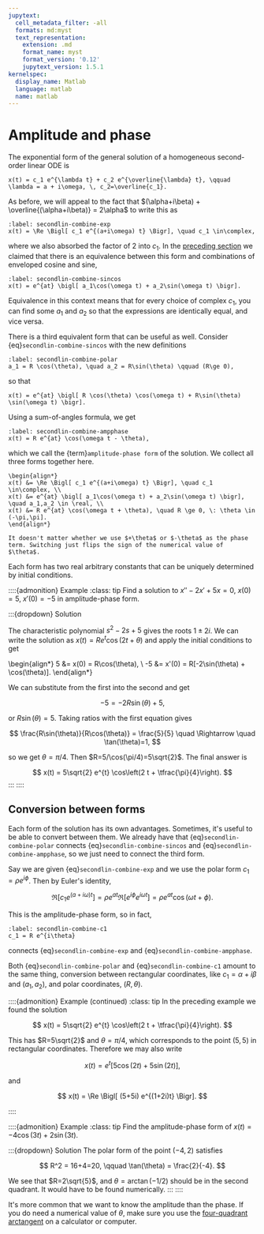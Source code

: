 ```yaml
---
jupytext:
  cell_metadata_filter: -all
  formats: md:myst
  text_representation:
    extension: .md
    format_name: myst
    format_version: '0.12'
    jupytext_version: 1.5.1
kernelspec:
  display_name: Matlab
  language: matlab
  name: matlab
---
```

# Amplitude and phase

The exponential form of the general solution of a homogeneous second-order linear ODE is

```{math}
x(t) = c_1 e^{\lambda t} + c_2 e^{\overline{\lambda} t}, \qquad \lambda = a + i\omega, \, c_2=\overline{c_1}.
```

As before, we will appeal to the fact that $(\alpha+i\beta) + \overline{(\alpha+i\beta)} = 2\alpha$ to write this as

```{math}
:label: secondlin-combine-exp
x(t) = \Re \Bigl[ c_1 e^{(a+i\omega) t} \Bigr], \quad c_1 \in\complex, 
```

where we also absorbed the factor of 2 into $c_1$. In the [preceding section](complex_exp.md) we claimed that there is an equivalence between this form and combinations of enveloped cosine and sine,

```{math}
:label: secondlin-combine-sincos
x(t) = e^{at} \bigl[ a_1\cos(\omega t) + a_2\sin(\omega t) \bigr].
```

Equivalence in this context means that for every choice of complex $c_1$, you can find some $a_1$ and $a_2$ so that the expressions are identically equal, and vice versa.

There is a third equivalent form that can be useful as well. Consider {eq}`secondlin-combine-sincos` with the new definitions

```{math}
:label: secondlin-combine-polar
a_1 = R \cos(\theta), \quad a_2 = R\sin(\theta) \qquad (R\ge 0),
```

so that

```{math}
x(t) = e^{at} \bigl[ R \cos(\theta) \cos(\omega t) + R\sin(\theta) \sin(\omega t) \bigr].
```

Using a sum-of-angles formula, we get

```{math}
:label: secondlin-combine-ampphase
x(t) = R e^{at} \cos(\omega t - \theta),
```

which we call the {term}`amplitude-phase form` of the solution. We collect all three forms together here.

````{proof:formula} Equivalent forms for 2nd order solutions
\begin{align*}
x(t) &= \Re \Bigl[ c_1 e^{(a+i\omega) t} \Bigr], \quad c_1 \in\complex, \\
x(t) &= e^{at} \bigl[ a_1\cos(\omega t) + a_2\sin(\omega t) \bigr], \quad a_1,a_2 \in \real, \\
x(t) &= R e^{at} \cos(\omega t + \theta), \quad R \ge 0, \: \theta \in (-\pi,\pi].
\end{align*}
````

```{note}
It doesn't matter whether we use $+\theta$ or $-\theta$ as the phase term. Switching just flips the sign of the numerical value of $\theta$.
```

Each form has two real arbitrary constants that can be uniquely determined by initial conditions.

::::{admonition} Example
:class: tip
Find a solution to $x''-2x'+5x=0$, $x(0)=5$, $x'(0)=-5$ in amplitude-phase form.

:::{dropdown} Solution

The characteristic polynomial $s^2-2s+5$ gives the roots $1\pm 2i$. We can write the solution as $x(t) = R e^{t} \cos(2 t + \theta)$ and apply the initial conditions to get

\begin{align*}
5 &= x(0) = R\cos(\theta), \\
-5 &= x'(0) = R[-2\sin(\theta) + \cos(\theta)].
\end{align*}

We can substitute from the first into the second and get

$$
-5 = -2R\sin(\theta) + 5,
$$

or $R\sin(\theta) =5$. Taking ratios with the first equation gives

$$
\frac{R\sin(\theta)}{R\cos(\theta)}  = \frac{5}{5} \quad \Rightarrow \quad \tan(\theta)=1,
$$

so we get $\theta=\pi/4$. Then $R=5/\cos(\pi/4)=5\sqrt{2}$. The final answer is

$$
x(t) = 5\sqrt{2} e^{t} \cos\left(2 t + \tfrac{\pi}{4}\right).
$$
:::
::::

## Conversion between forms

Each form of the solution has its own advantages. Sometimes, it's useful to be able to convert between them. We already have that {eq}`secondlin-combine-polar` connects {eq}`secondlin-combine-sincos` and {eq}`secondlin-combine-ampphase`, so we just need to connect the third form.

Say we are given {eq}`secondlin-combine-exp` and we use the polar form
$c_1 = \rho e^{i\phi}$. Then by Euler's identity,

<!-- 
```{note}
This equation uses the Greek letters $\rho$ (rho) and $\phi$ (phi).
``` 
-->

$$
\Re \left[ c_1 e^{(a+i\omega) t}  \right] = \rho e^{at} \Re \left[ e^{i\phi} e^{i\omega t}  \right] = \rho e^{at} \cos(\omega t + \phi).
$$

This is the amplitude-phase form, so in fact,

```{math}
:label: secondlin-combine-c1
c_1 = R e^{i\theta}
```

connects {eq}`secondlin-combine-exp` and {eq}`secondlin-combine-ampphase`.

Both {eq}`secondlin-combine-polar` and {eq}`secondlin-combine-c1` amount to the same thing, conversion between rectangular coordinates, like $c_1=\alpha+i\beta$ and $(a_1,a_2)$, and polar coordinates, $(R,\theta)$.

::::{admonition} Example (continued)
:class: tip
In the preceding example we found the solution

$$
x(t) = 5\sqrt{2} e^{t} \cos\left(2 t + \tfrac{\pi}{4}\right).
$$

This has $R=5\sqrt{2}$ and $\theta=\pi/4$, which corresponds to the point $(5,5)$ in rectangular coordinates. Therefore we may also write

$$
x(t) = e^{t} \bigl[ 5 \cos(2 t) + 5 \sin(2t) \bigr],
$$

and

$$
x(t) = \Re \Bigl[ (5+5i)  e^{(1+2i)t}  \Bigr].
$$

::::

::::{admonition} Example
:class: tip
Find the amplitude-phase form of $x(t)=-4\cos(3t) + 2 \sin(3t)$.

:::{dropdown} Solution
The polar form of the point $(-4,2)$ satisfies

$$
R^2 = 16+4=20, \qquad \tan(\theta) = \frac{2}{-4}.
$$

We see that $R=2\sqrt{5}$, and $\theta = \arctan(-1/2)$ should be in the second quadrant. It would have to be found numerically.
:::
::::

It's more common that we want to know the amplitude than the phase. If you do need a numerical value of $\theta$, make sure you use the [four-quadrant arctangent](https://www.mathworks.com/help/matlab/ref/atan2.html#buct8h0-4) on a calculator or computer.
